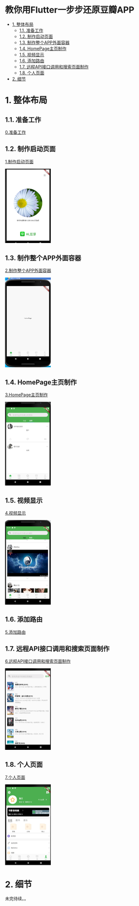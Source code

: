 <h1>教你用Flutter一步步还原豆瓣APP</h1>

<!-- TOC -->

- [1. 整体布局](#1-整体布局)
    - [1.1. 准备工作](#11-准备工作)
    - [1.2. 制作启动页面](#12-制作启动页面)
    - [1.3. 制作整个APP外面容器](#13-制作整个app外面容器)
    - [1.4. HomePage主页制作](#14-homepage主页制作)
    - [1.5. 视频显示](#15-视频显示)
    - [1.6. 添加路由](#16-添加路由)
    - [1.7. 远程API接口调用和搜索页面制作](#17-远程api接口调用和搜索页面制作)
    - [1.8. 个人页面](#18-个人页面)
- [2. 细节](#2-细节)

<!-- /TOC -->

<a id="markdown-1-整体布局" name="1-整体布局"></a>
# 1. 整体布局

<a id="markdown-11-准备工作" name="11-准备工作"></a>
## 1.1. 准备工作

<a href="./doc/0.准备工作.md">0.准备工作</a>

<a id="markdown-12-制作启动页面" name="12-制作启动页面"></a>
## 1.2. 制作启动页面

<a href="./doc/1.制作启动页面.md">1.制作启动页面</a>

<img width = 30% height = 30% src="./doc/imgs/1.启动小部件.png">

<a id="markdown-13-制作整个app外面容器" name="13-制作整个app外面容器"></a>
## 1.3. 制作整个APP外面容器

<a href="./doc/2.制作整个APP外面容器.md">2.制作整个APP外面容器</a>

<img width = 30% height = 30% src="./doc/imgs/2.APP容器.png">

<a id="markdown-14-homepage主页制作" name="14-homepage主页制作"></a>
## 1.4. HomePage主页制作

<a href="./doc/3.HomePage主页制作.md">3.HomePage主页制作</a>

<img width = 30% height = 30%  src="./doc/imgs/3.3Home主页动态展示页.png">

<a id="markdown-15-视频显示" name="15-视频显示"></a>
## 1.5. 视频显示

<a href="./doc/4.视频显示.md">4.视频显示</a>

<img width = 30% height = 30% src="./doc/imgs/4.播放视频.png">

<a id="markdown-16-添加路由" name="16-添加路由"></a>
## 1.6. 添加路由

<a href="./doc/5.添加路由.md">5.添加路由</a>

<a id="markdown-17-远程api接口调用和搜索页面制作" name="17-远程api接口调用和搜索页面制作"></a>
## 1.7. 远程API接口调用和搜索页面制作

<a href="./doc/6.远程API接口调用和搜索页面制作.md">6.远程API接口调用和搜索页面制作</a>

<img  width = 30% height = 30% src="./doc/imgs/6.远程API接口调用和搜索页面制作.png">


<a id="markdown-18-个人页面" name="18-个人页面"></a>
## 1.8. 个人页面

<a href="./doc/7.个人页面.md">7.个人页面</a>

<img  width = 30% height = 30% src="./doc/imgs/7.个人页面-书影音档案.png">


<a id="markdown-2-细节" name="2-细节"></a>
# 2. 细节


未完待续。。

